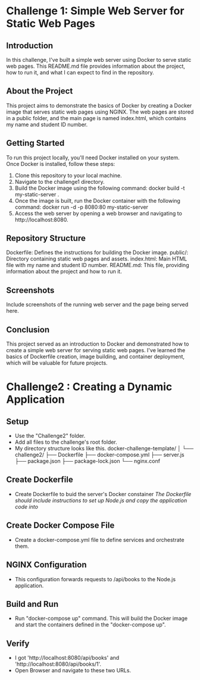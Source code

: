 # Challenge 1: Simple Web Server for Static Web Pages

## Introduction
In this challenge, I've built a simple web server using Docker to serve static web pages. This README.md file provides information about the project, how to run it, and what I can expect to find in the repository.

## About the Project
This project aims to demonstrate the basics of Docker by creating a Docker image that serves static web pages using NGINX. The web pages are stored in a public folder, and the main page is named index.html, which contains my name and student ID number.

## Getting Started
To run this project locally, you'll need Docker installed on your system. Once Docker is installed, follow these steps:

1. Clone this repository to your local machine.
2. Navigate to the challenge1 directory.
3. Build the Docker image using the following command:
   docker build -t my-static-server .
4. Once the image is built, run the Docker container with the following command:
   docker run -d -p 8080:80 my-static-server
5. Access the web server by opening a web browser and navigating to http://localhost:8080.

## Repository Structure
Dockerfile: Defines the instructions for building the Docker image.
public/: Directory containing static web pages and assets.
index.html: Main HTML file with my name and student ID number.
README.md: This file, providing information about the project and how to run it.

## Screenshots
Include screenshots of the running web server and the page being served here.

## Conclusion
This project served as an introduction to Docker and demonstrated how to create a simple web server for serving static web pages. I've learned the basics of Dockerfile creation, image building, and container deployment, which will be valuable for future projects.

# Challenge2 : Creating a Dynamic Application

## Setup
- Use the "Challenge2" folder.
- Add all files to the challenge's root folder.
- My directory structure looks like this.
docker-challenge-template/
│
└── challenge2/
    ├── Dockerfile
    ├── docker-compose.yml
    ├── server.js
    ├── package.json
    ├── package-lock.json
    └── nginx.conf


## Create Dockerfile
- Create Dockerfile to buid the server's Docker constainer
*The Dockerfile should include instructions to set up Node.js and copy the application code into*

## Create Docker Compose File
- Create a docker-compose.yml file to define services and orchestrate them.

## NGINX Configuration
- This configuration forwards requests to /api/books to the Node.js application.

## Build and Run
- Run "docker-compose up" command. This will build the Docker image and start the containers defined in the "docker-compose up".

## Verify
- I got 'http://localhost:8080/api/books' and 'http://localhost:8080/api/books/1'.
- Open Browser and navigate to these two URLs.






